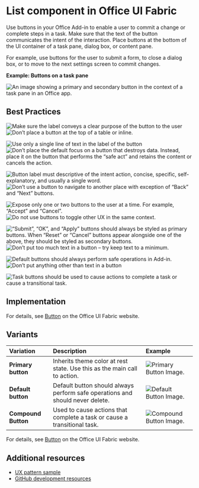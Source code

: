# List component in Office UI Fabric

Use buttons in your Office Add-in to enable a user to commit a change or complete steps in a task. Make sure that the text of the button communicates the intent of the interaction. Place buttons at the bottom of the UI container of a task pane, dialog box, or content pane.

For example, use buttons for the user to submit a form, to close a dialog box, or to move to the next settings screen to commit changes.
  
**Example: Buttons on a task pane**

![An image showing a primary and secondary button in the context of a task pane in an Office app.](../images/exampleButtonEdit@430.png)

## Best Practices

![Make sure the label conveys a clear purpose of the button to the user](../images/do1.png)
![Don’t place a button at the top of a table or inline.](../images/dont1.png)

![Use only a single line of text in the label of the button](../images/do2.png)
![Don’t place the default focus on a button that destroys data. Instead, place it on the button that performs the “safe act” and retains the content or cancels the action.](../images/dont2.png)

![Button label must descriptive of the intent action, concise, specific, self-explanatory, and usually a single word.](../images/do3.png)
![Don’t use a button to navigate to another place with exception of “Back” and “Next” buttons.](../images/dont3.png)

![Expose only one or two buttons to the user at a time. For example, “Accept” and “Cancel”.](../images/do4.png)
![Do not use buttons to toggle other UX in the same context.](../images/dont4.png)

![“Submit”, “OK”, and “Apply” buttons should always be styled as primary buttons. When “Reset” or “Cancel” buttons appear alongside one of the above, they should be styled as secondary buttons.](../images/do5.png)
![Don’t put too much text in a button – try keep text to a minimum.](../images/dont5.png)

![Default buttons should always perform safe operations in Add-in.](../images/do6.png)
![Don’t put anything other than text in a button](../images/dont6.png)

![Task buttons should be used to cause actions to complete a task or cause a transitional task.](../images/do7.png)

## Implementation

For details, see [Button](https://dev.office.com/fabric#/components/button) on the Office UI Fabric website.

## Variants

|**Variation**|**Description**|**Example**|
|:------------|:--------------|:----------|
|**Primary button**|Inherits theme color at rest state. Use this as the main call to action.| ![Primary Button Image.](../images/primary.png)|
|**Default button**|Default button should always perform safe operations and should never delete.|![Default Button Image.](../images/default.png)|
|**Compound Button**|Used to cause actions that complete a task or cause a transitional task.|![Compound Button Image.](../images/compound.png)|

For details, see [Button](https://dev.office.com/fabric#/components/button) on the Office UI Fabric website.

## Additional resources

* [UX pattern sample]()
* [GitHub development resources](https://github.com/OfficeDev/Office-Add-in-UX-Design-Patterns-Code)